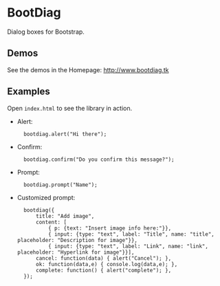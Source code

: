 # BootDiag

Dialog boxes for Bootstrap.

## Demos

See the demos in the Homepage: http://www.bootdiag.tk


## Examples

Open `index.html` to see the library in action.

- Alert:

        bootdiag.alert("Hi there");

- Confirm:
        
        bootdiag.confirm("Do you confirm this message?");

- Prompt:
		
        bootdiag.prompt("Name");

- Customized prompt:

        bootdiag({
            title: "Add image",
            content: [
                { p: {text: "Insert image info here:"}},
                { input: {type: "text", label: "Title", name: "title", placeholder: "Description for image"}},
                { input: {type: "text", label: "Link", name: "link", placeholder: "Hyperlink for image"}}],
            cancel: function(data) { alert("Cancel"); },
            ok: function(data,e) { console.log(data,e); },
            complete: function() { alert("complete"); },
        });
